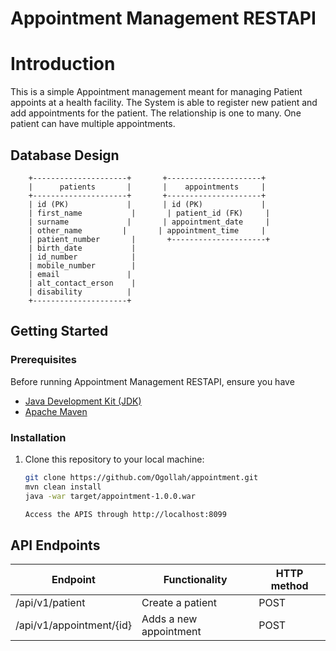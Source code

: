 # Appointment Management RESTAPI

# Introduction
This is a simple Appointment management meant for managing Patient appoints at a health facility.
The System is able to register new patient and add appointments for the patient. The relationship is one to many. One patient can have multiple appointments.

## Database Design
```
    +---------------------+       +---------------------+
    |      patients       |       |    appointments     |
    +---------------------+       +---------------------+
    | id (PK)             |       | id (PK)             |
    | first_name           |       | patient_id (FK)     |
    | surname             |       | appointment_date     |
    | other_name         |       | appointment_time     |
    | patient_number       |       +---------------------+
    | birth_date           |
    | id_number            |
    | mobile_number        |
    | email               |
    | alt_contact_erson    |
    | disability          |
    +---------------------+
```

## Getting Started

### Prerequisites
Before running Appointment Management RESTAPI, ensure you have

- [Java Development Kit (JDK)](https://www.oracle.com/java/technologies/javase-downloads.html)
- [Apache Maven](https://maven.apache.org/download.cgi)

### Installation

1. Clone this repository to your local machine:

   ```bash
   git clone https://github.com/Ogollah/appointment.git
   mvn clean install
   java -war target/appointment-1.0.0.war
   
   Access the APIS through http://localhost:8099
   ```
## API Endpoints
|Endpoint                            | Functionality                    |HTTP method 
|------------------------------------|----------------------------------|-------------
|/api/v1/patient                     |Create a patient                  |POST        
|/api/v1/appointment/{id}            |Adds a new appointment            |POST

